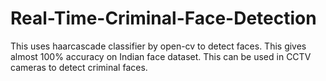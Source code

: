# Real-Time-Criminal-Face-Detection
This uses haarcascade classifier by open-cv to detect faces. This gives almost 100% accuracy on Indian face dataset. This can be used in CCTV cameras to detect criminal faces.
